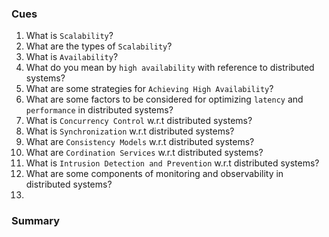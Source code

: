### Cues

1. What is `Scalability`? 
2. What are the types of `Scalability`?
3. What is `Availability`?
4. What do you mean by `high availability` with reference to distributed systems?
5. What are some strategies for `Achieving High Availability`?
6. What are some factors to be considered for optimizing `latency` and `performance` in distributed systems?
7. What is `Concurrency Control` w.r.t distributed systems?
8. What is `Synchronization` w.r.t distributed systems?
9. What are `Consistency Models` w.r.t distributed systems?
10. What are `Cordination Services` w.r.t distributed systems?
11. What is `Intrusion Detection and Prevention` w.r.t distributed systems?
12. What are some components of monitoring and observability in distributed systems?
13. 

### Summary